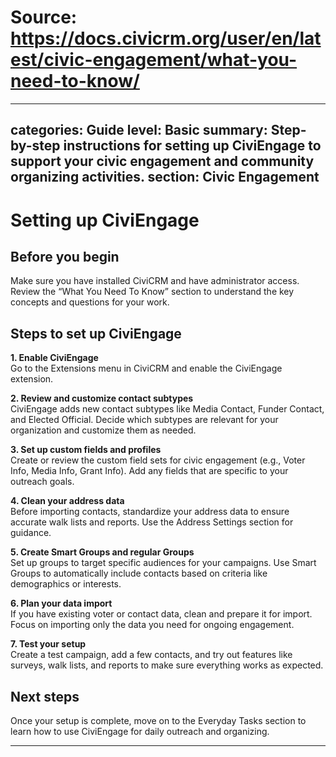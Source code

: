 # Source: https://docs.civicrm.org/user/en/latest/civic-engagement/what-you-need-to-know/

---
categories: Guide
level: Basic
summary: Step-by-step instructions for setting up CiviEngage to support your civic engagement and community organizing activities.
section: Civic Engagement
---

# Setting up CiviEngage

## Before you begin

Make sure you have installed CiviCRM and have administrator access. Review the “What You Need To Know” section to understand the key concepts and questions for your work.

## Steps to set up CiviEngage

**1. Enable CiviEngage**  
Go to the Extensions menu in CiviCRM and enable the CiviEngage extension.

**2. Review and customize contact subtypes**  
CiviEngage adds new contact subtypes like Media Contact, Funder Contact, and Elected Official. Decide which subtypes are relevant for your organization and customize them as needed.

**3. Set up custom fields and profiles**  
Create or review the custom field sets for civic engagement (e.g., Voter Info, Media Info, Grant Info). Add any fields that are specific to your outreach goals.

**4. Clean your address data**  
Before importing contacts, standardize your address data to ensure accurate walk lists and reports. Use the Address Settings section for guidance.

**5. Create Smart Groups and regular Groups**  
Set up groups to target specific audiences for your campaigns. Use Smart Groups to automatically include contacts based on criteria like demographics or interests.

**6. Plan your data import**  
If you have existing voter or contact data, clean and prepare it for import. Focus on importing only the data you need for ongoing engagement.

**7. Test your setup**  
Create a test campaign, add a few contacts, and try out features like surveys, walk lists, and reports to make sure everything works as expected.

## Next steps

Once your setup is complete, move on to the Everyday Tasks section to learn how to use CiviEngage for daily outreach and organizing.

---